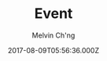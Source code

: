 ---
title: Event
github: https://github.com/melvinchng/event-jekyll-theme
demo: https://event-jekyll-theme.github.io/
author: Melvin Ch'ng
ssg:
  - Jekyll
cms:
  - Markdown
date: 2017-08-09T05:56:36.000Z
description: Jekyll Theme package for your event
draft: true
publish_date: '2017-08-09T05:56:36Z'
update_date: '2018-05-29T02:43:16Z'
github_star: 123
github_fork: 189
---
